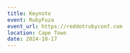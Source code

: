 ```yaml
---
title: Keynote
event: RubyFuza
event_url: https://reddotrubyconf.com
location: Cape Town
date: 2024-10-17
---
```

